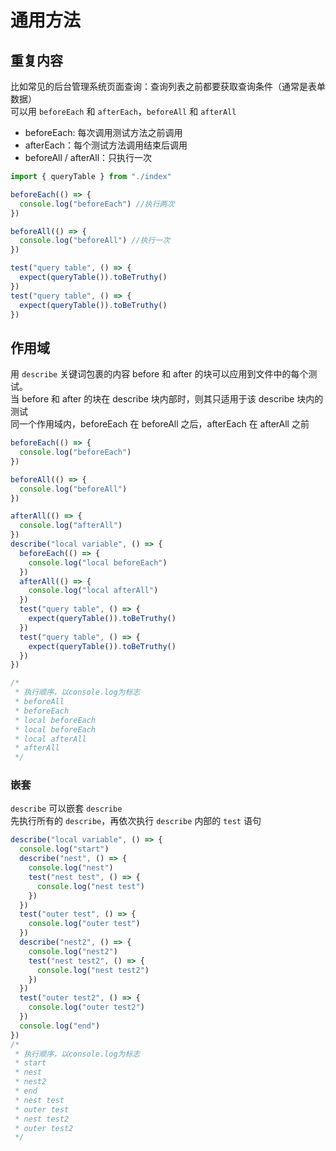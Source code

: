 # 通用方法

## 重复内容

比如常见的后台管理系统页面查询：查询列表之前都要获取查询条件（通常是表单数据）  
可以用 `beforeEach` 和 `afterEach`，`beforeAll` 和 `afterAll`

- beforeEach: 每次调用测试方法之前调用
- afterEach：每个测试方法调用结束后调用
- beforeAll / afterAll：只执行一次

```js
import { queryTable } from "./index"

beforeEach(() => {
  console.log("beforeEach") //执行两次
})

beforeAll(() => {
  console.log("beforeAll") //执行一次
})

test("query table", () => {
  expect(queryTable()).toBeTruthy()
})
test("query table", () => {
  expect(queryTable()).toBeTruthy()
})
```

## 作用域

用 `describe` 关键词包裹的内容
before 和 after 的块可以应用到文件中的每个测试。  
当 before 和 after 的块在 describe 块内部时，则其只适用于该 describe 块内的测试  
同一个作用域内，beforeEach 在 beforeAll 之后，afterEach 在 afterAll 之前

```js
beforeEach(() => {
  console.log("beforeEach")
})

beforeAll(() => {
  console.log("beforeAll")
})

afterAll(() => {
  console.log("afterAll")
})
describe("local variable", () => {
  beforeEach(() => {
    console.log("local beforeEach")
  })
  afterAll(() => {
    console.log("local afterAll")
  })
  test("query table", () => {
    expect(queryTable()).toBeTruthy()
  })
  test("query table", () => {
    expect(queryTable()).toBeTruthy()
  })
})

/*
 * 执行顺序，以console.log为标志
 * beforeAll
 * beforeEach
 * local beforeEach
 * local beforeEach
 * local afterAll
 * afterAll
 */
```

### 嵌套

`describe` 可以嵌套 `describe`  
先执行所有的 `describe`，再依次执行 `describe` 内部的 `test` 语句

```js
describe("local variable", () => {
  console.log("start")
  describe("nest", () => {
    console.log("nest")
    test("nest test", () => {
      console.log("nest test")
    })
  })
  test("outer test", () => {
    console.log("outer test")
  })
  describe("nest2", () => {
    console.log("nest2")
    test("nest test2", () => {
      console.log("nest test2")
    })
  })
  test("outer test2", () => {
    console.log("outer test2")
  })
  console.log("end")
})
/*
 * 执行顺序，以console.log为标志
 * start
 * nest
 * nest2
 * end
 * nest test
 * outer test
 * nest test2
 * outer test2
 */
```
